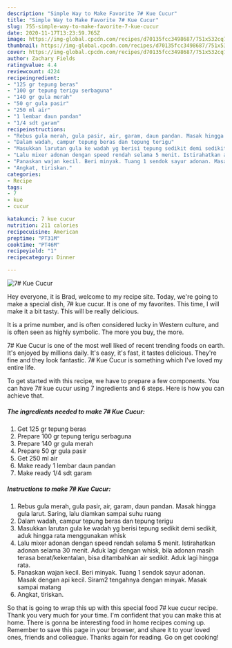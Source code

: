 ```yaml
---
description: "Simple Way to Make Favorite 7# Kue Cucur"
title: "Simple Way to Make Favorite 7# Kue Cucur"
slug: 755-simple-way-to-make-favorite-7-kue-cucur
date: 2020-11-17T13:23:59.765Z
image: https://img-global.cpcdn.com/recipes/d70135fcc3498687/751x532cq70/7-kue-cucur-foto-resep-utama.jpg
thumbnail: https://img-global.cpcdn.com/recipes/d70135fcc3498687/751x532cq70/7-kue-cucur-foto-resep-utama.jpg
cover: https://img-global.cpcdn.com/recipes/d70135fcc3498687/751x532cq70/7-kue-cucur-foto-resep-utama.jpg
author: Zachary Fields
ratingvalue: 4.4
reviewcount: 4224
recipeingredient:
- "125 gr tepung beras"
- "100 gr tepung terigu serbaguna"
- "140 gr gula merah"
- "50 gr gula pasir"
- "250 ml air"
- "1 lembar daun pandan"
- "1/4 sdt garam"
recipeinstructions:
- "Rebus gula merah, gula pasir, air, garam, daun pandan. Masak hingga gula larut. Saring, lalu diamkan sampai suhu ruang"
- "Dalam wadah, campur tepung beras dan tepung terigu"
- "Masukkan larutan gula ke wadah yg berisi tepung sedikit demi sedikit, aduk hingga rata menggunakan whisk"
- "Lalu mixer adonan dengan speed rendah selama 5 menit. Istirahatkan adonan selama 30 menit. Aduk lagi dengan whisk, bila adonan masih terasa berat/kekentalan, bisa ditambahkan air sedikit. Aduk lagi hingga rata."
- "Panaskan wajan kecil. Beri minyak. Tuang 1 sendok sayur adonan. Masak dengan api kecil. Siram2 tengahnya dengan minyak. Masak sampai matang"
- "Angkat, tiriskan."
categories:
- Recipe
tags:
- 7
- kue
- cucur

katakunci: 7 kue cucur 
nutrition: 211 calories
recipecuisine: American
preptime: "PT31M"
cooktime: "PT46M"
recipeyield: "1"
recipecategory: Dinner

---
```



![7# Kue Cucur](https://img-global.cpcdn.com/recipes/d70135fcc3498687/751x532cq70/7-kue-cucur-foto-resep-utama.jpg)

Hey everyone, it is Brad, welcome to my recipe site. Today, we're going to make a special dish, 7# kue cucur. It is one of my favorites. This time, I will make it a bit tasty. This will be really delicious.

It is a prime number, and is often considered lucky in Western culture, and is often seen as highly symbolic. The more you buy, the more.

7# Kue Cucur is one of the most well liked of recent trending foods on earth. It's enjoyed by millions daily. It's easy, it's fast, it tastes delicious. They're fine and they look fantastic. 7# Kue Cucur is something which I've loved my entire life.


To get started with this recipe, we have to prepare a few components. You can have 7# kue cucur using 7 ingredients and 6 steps. Here is how you can achieve that.

<!--inarticleads1-->

##### The ingredients needed to make 7# Kue Cucur:

1. Get 125 gr tepung beras
1. Prepare 100 gr tepung terigu serbaguna
1. Prepare 140 gr gula merah
1. Prepare 50 gr gula pasir
1. Get 250 ml air
1. Make ready 1 lembar daun pandan
1. Make ready 1/4 sdt garam




<!--inarticleads2-->

##### Instructions to make 7# Kue Cucur:

1. Rebus gula merah, gula pasir, air, garam, daun pandan. Masak hingga gula larut. Saring, lalu diamkan sampai suhu ruang
1. Dalam wadah, campur tepung beras dan tepung terigu
1. Masukkan larutan gula ke wadah yg berisi tepung sedikit demi sedikit, aduk hingga rata menggunakan whisk
1. Lalu mixer adonan dengan speed rendah selama 5 menit. Istirahatkan adonan selama 30 menit. Aduk lagi dengan whisk, bila adonan masih terasa berat/kekentalan, bisa ditambahkan air sedikit. Aduk lagi hingga rata.
1. Panaskan wajan kecil. Beri minyak. Tuang 1 sendok sayur adonan. Masak dengan api kecil. Siram2 tengahnya dengan minyak. Masak sampai matang
1. Angkat, tiriskan.




So that is going to wrap this up with this special food 7# kue cucur recipe. Thank you very much for your time. I'm confident that you can make this at home. There is gonna be interesting food in home recipes coming up. Remember to save this page in your browser, and share it to your loved ones, friends and colleague. Thanks again for reading. Go on get cooking!
